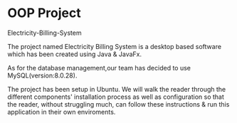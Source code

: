 # OOP Project
Electricity-Billing-System

The project named Electricity Billing System is a desktop based software which has been created using Java & JavaFx. 

As for the database management,our team has decided to use MySQL(version:8.0.28). 

The project has been setup in Ubuntu. We will walk the reader through the different components' installation process as well as configuration so that the reader, without struggling much, can follow these instructions & run this application in their own enviroments.
